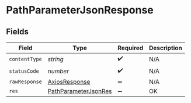 # PathParameterJsonResponse


## Fields

| Field                                                                   | Type                                                                    | Required                                                                | Description                                                             |
| ----------------------------------------------------------------------- | ----------------------------------------------------------------------- | ----------------------------------------------------------------------- | ----------------------------------------------------------------------- |
| `contentType`                                                           | *string*                                                                | :heavy_check_mark:                                                      | N/A                                                                     |
| `statusCode`                                                            | *number*                                                                | :heavy_check_mark:                                                      | N/A                                                                     |
| `rawResponse`                                                           | [AxiosResponse](https://axios-http.com/docs/res_schema)                 | :heavy_minus_sign:                                                      | N/A                                                                     |
| `res`                                                                   | [PathParameterJsonRes](../../models/operations/pathparameterjsonres.md) | :heavy_minus_sign:                                                      | OK                                                                      |